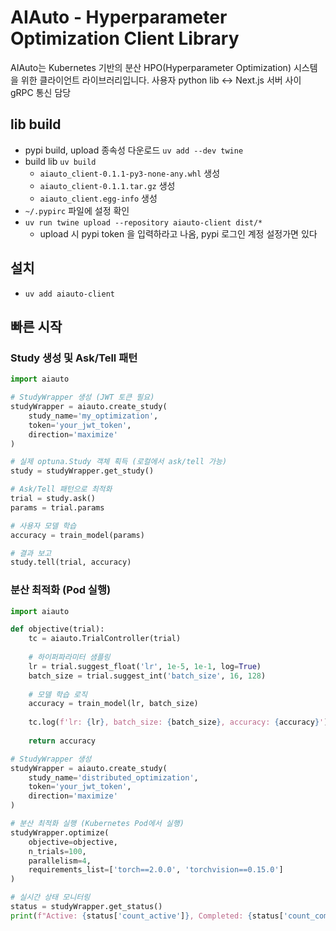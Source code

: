 # AIAuto - Hyperparameter Optimization Client Library

AIAuto는 Kubernetes 기반의 분산 HPO(Hyperparameter Optimization) 시스템을 위한 클라이언트 라이브러리입니다.
사용자 python lib <-> Next.js 서버 사이 gRPC 통신 담당

## lib build
- pypi build, upload 종속성 다운로드 `uv add --dev twine`
- build lib `uv build`
  - `aiauto_client-0.1.1-py3-none-any.whl` 생성
  - `aiauto_client-0.1.1.tar.gz` 생성
  - `aiauto_client.egg-info` 생성
- `~/.pypirc` 파일에 설정 확인
- `uv run twine upload --repository aiauto-client dist/*`
  - upload 시 pypi token 을 입력하라고 나옴, pypi 로그인 계정 설정가면 있다 

## 설치
- `uv add aiauto-client`

## 빠른 시작

### Study 생성 및 Ask/Tell 패턴
```python
import aiauto

# StudyWrapper 생성 (JWT 토큰 필요)
studyWrapper = aiauto.create_study(
    study_name='my_optimization',
    token='your_jwt_token',
    direction='maximize'
)

# 실제 optuna.Study 객체 획득 (로컬에서 ask/tell 가능)
study = studyWrapper.get_study()

# Ask/Tell 패턴으로 최적화
trial = study.ask()
params = trial.params

# 사용자 모델 학습
accuracy = train_model(params)

# 결과 보고
study.tell(trial, accuracy)
```

### 분산 최적화 (Pod 실행)
```python
import aiauto

def objective(trial):
    tc = aiauto.TrialController(trial)
    
    # 하이퍼파라미터 샘플링
    lr = trial.suggest_float('lr', 1e-5, 1e-1, log=True)
    batch_size = trial.suggest_int('batch_size', 16, 128)
    
    # 모델 학습 로직
    accuracy = train_model(lr, batch_size)
    
    tc.log(f'lr: {lr}, batch_size: {batch_size}, accuracy: {accuracy}')
    
    return accuracy

# StudyWrapper 생성
studyWrapper = aiauto.create_study(
    study_name='distributed_optimization',
    token='your_jwt_token',
    direction='maximize'
)

# 분산 최적화 실행 (Kubernetes Pod에서 실행)
studyWrapper.optimize(
    objective=objective,
    n_trials=100,
    parallelism=4,
    requirements_list=['torch==2.0.0', 'torchvision==0.15.0']
)

# 실시간 상태 모니터링
status = studyWrapper.get_status()
print(f"Active: {status['count_active']}, Completed: {status['count_completed']}")
```
